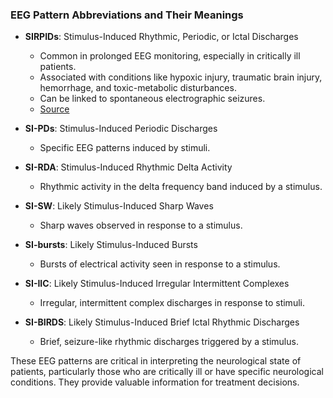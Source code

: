 ### EEG Pattern Abbreviations and Their Meanings

- **SIRPIDs**: Stimulus-Induced Rhythmic, Periodic, or Ictal Discharges
  - Common in prolonged EEG monitoring, especially in critically ill patients.
  - Associated with conditions like hypoxic injury, traumatic brain injury, hemorrhage, and toxic-metabolic disturbances.
  - Can be linked to spontaneous electrographic seizures.
  - [Source](https://pubmed.ncbi.nlm.nih.gov/29718832/)

- **SI-PDs**: Stimulus-Induced Periodic Discharges
  - Specific EEG patterns induced by stimuli.

- **SI-RDA**: Stimulus-Induced Rhythmic Delta Activity
  - Rhythmic activity in the delta frequency band induced by a stimulus.

- **SI-SW**: Likely Stimulus-Induced Sharp Waves
  - Sharp waves observed in response to a stimulus.

- **SI-bursts**: Likely Stimulus-Induced Bursts
  - Bursts of electrical activity seen in response to a stimulus.

- **SI-IIC**: Likely Stimulus-Induced Irregular Intermittent Complexes
  - Irregular, intermittent complex discharges in response to stimuli.

- **SI-BIRDS**: Likely Stimulus-Induced Brief Ictal Rhythmic Discharges
  - Brief, seizure-like rhythmic discharges triggered by a stimulus.

These EEG patterns are critical in interpreting the neurological state of patients, particularly those who are critically ill or have specific neurological conditions. They provide valuable information for treatment decisions.




